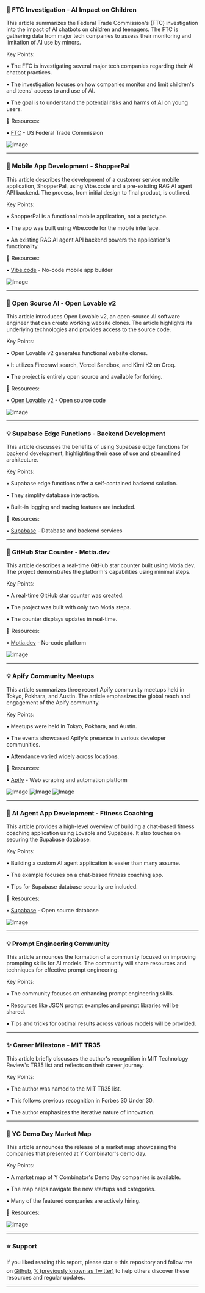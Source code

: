 ### 🤖 FTC Investigation - AI Impact on Children

This article summarizes the Federal Trade Commission's (FTC) investigation into the impact of AI chatbots on children and teenagers.  The FTC is gathering data from major tech companies to assess their monitoring and limitation of AI use by minors.


Key Points:

• The FTC is investigating several major tech companies regarding their AI chatbot practices.


• The investigation focuses on how companies monitor and limit children's and teens' access to and use of AI.


•  The goal is to understand the potential risks and harms of AI on young users.


🔗 Resources:

• [FTC](https://www.ftc.gov/) - US Federal Trade Commission


![Image](https://pbs.twimg.com/media/G0k10lGW0AAsJWM?format=jpg&name=small)


---
### 🚀 Mobile App Development - ShopperPal

This article describes the development of a customer service mobile application, ShopperPal, using Vibe.code and a pre-existing RAG AI agent API backend.  The process, from initial design to final product, is outlined.


Key Points:

• ShopperPal is a functional mobile application, not a prototype.


• The app was built using Vibe.code for the mobile interface.


• An existing RAG AI agent API backend powers the application's functionality.



🔗 Resources:

• [Vibe.code](https://x.com/vibecodeapp) - No-code mobile app builder


![Image](https://pbs.twimg.com/amplify_video_thumb/1966150607481286656/img/XdcLAjHY_uUtoRIQ.jpg)


---
### 🤖 Open Source AI - Open Lovable v2

This article introduces Open Lovable v2, an open-source AI software engineer that can create working website clones.  The article highlights its underlying technologies and provides access to the source code.


Key Points:

• Open Lovable v2 generates functional website clones.


•  It utilizes Firecrawl search, Vercel Sandbox, and Kimi K2 on Groq.


• The project is entirely open source and available for forking.


🔗 Resources:

• [Open Lovable v2](https://x.com/ericciarla/status/1965806962056351956) - Open source code


![Image](https://pbs.twimg.com/amplify_video_thumb/1965806884373639168/img/G77aJofZvAMdFlRa.jpg)


---
### 💡 Supabase Edge Functions - Backend Development

This article discusses the benefits of using Supabase edge functions for backend development, highlighting their ease of use and streamlined architecture.


Key Points:

• Supabase edge functions offer a self-contained backend solution.


• They simplify database interaction.


• Built-in logging and tracing features are included.


🔗 Resources:

• [Supabase](https://x.com/supabase) -  Database and backend services



---
### 🚀 GitHub Star Counter - Motia.dev

This article describes a real-time GitHub star counter built using Motia.dev.  The project demonstrates the platform's capabilities using minimal steps.


Key Points:

•  A real-time GitHub star counter was created.


• The project was built with only two Motia steps.


•  The counter displays updates in real-time.


🔗 Resources:

• [Motia.dev](https://motia.dev/) -  No-code platform


![Image](https://pbs.twimg.com/tweet_video_thumb/G0kmjPSbUAA4urs.jpg)


---
### 💡 Apify Community Meetups

This article summarizes three recent Apify community meetups held in Tokyo, Pokhara, and Austin.  The article emphasizes the global reach and engagement of the Apify community.


Key Points:

•  Meetups were held in Tokyo, Pokhara, and Austin.


•  The events showcased Apify's presence in various developer communities.


•  Attendance varied widely across locations.


🔗 Resources:

• [Apify](https://x.com/apify) - Web scraping and automation platform


![Image](https://pbs.twimg.com/media/G0kXruYXIAAbH7s?format=jpg&name=small)
![Image](https://pbs.twimg.com/media/G0kXsmoXEAACyQq?format=jpg&name=360x360)
![Image](https://pbs.twimg.com/media/G0kXtfJW4AAHXkY?format=jpg&name=360x360)


---
### 🤖 AI Agent App Development - Fitness Coaching

This article provides a high-level overview of building a chat-based fitness coaching application using Lovable and Supabase.  It also touches on securing the Supabase database.



Key Points:

•  Building a custom AI agent application is easier than many assume.


•  The example focuses on a chat-based fitness coaching app.


•  Tips for Supabase database security are included.


🔗 Resources:

• [Supabase](https://x.com/supabase) - Open source database


![Image](https://pbs.twimg.com/amplify_video_thumb/1965900379331121152/img/XkBfK3Zuq-O_Op34.jpg)


---
### 💡 Prompt Engineering Community

This article announces the formation of a community focused on improving prompting skills for AI models.  The community will share resources and techniques for effective prompt engineering.


Key Points:

• The community focuses on enhancing prompt engineering skills.


• Resources like JSON prompt examples and prompt libraries will be shared.


• Tips and tricks for optimal results across various models will be provided.


---
### ✨ Career Milestone - MIT TR35

This article briefly discusses the author's recognition in MIT Technology Review's TR35 list and reflects on their career journey.


Key Points:

•  The author was named to the MIT TR35 list.


•  This follows previous recognition in Forbes 30 Under 30.


• The author emphasizes the iterative nature of innovation.


---
### 🚀 YC Demo Day Market Map

This article announces the release of a market map showcasing the companies that presented at Y Combinator's demo day.


Key Points:

•  A market map of Y Combinator's Demo Day companies is available.


•  The map helps navigate the new startups and categories.


•  Many of the featured companies are actively hiring.


🔗 Resources:


![Image](https://pbs.twimg.com/media/G0fTQzOacAA2fxy?format=jpg&name=small)


---

### ⭐️ Support

If you liked reading this report, please star ⭐️ this repository and follow me on [Github](https://github.com/Drix10), [𝕏 (previously known as Twitter)](https://x.com/DRIX_10_) to help others discover these resources and regular updates.

---